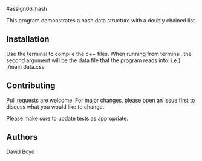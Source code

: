 #assign06_hash

This program demonstrates a hash data structure with a doubly chained list.

## Installation

Use the terminal to compile the c++ files.
When running from terminal, the second argument will be the data file that the program reads into.
	i.e.) ./main data.csv


## Contributing
Pull requests are welcome. For major changes, please open an issue first to discuss what you would like to change.

Please make sure to update tests as appropriate.

## Authors

David Boyd
